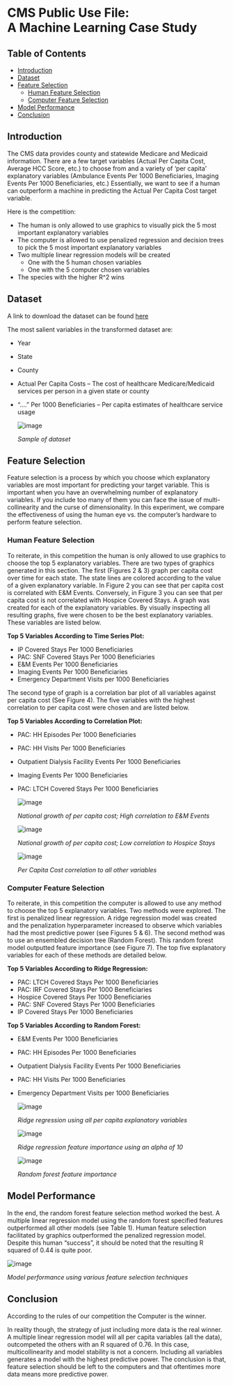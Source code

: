 # CMS Public Use File:<br/>A Machine Learning Case Study

## Table of Contents
- [Introduction](#introduction)
- [Dataset](#dataset)
- [Feature Selection](#feature-selection)
	- [Human Feature Selection](#human-feature-selection)
	- [Computer Feature Selection](#computer-feature-selection)
- [Model Performance](#model-performance)
- [Conclusion](#conclusion)


## Introduction
The CMS data provides county and statewide Medicare and Medicaid information. There are a few target variables (Actual Per Capita Cost, Average HCC Score, etc.) to choose from and a variety of ‘per capita' explanatory variables (Ambulance Events Per 1000 Beneficiaries, Imaging Events Per 1000 Beneficiaries, etc.) Essentially, we want to see if a human can outperform a machine in predicting the Actual Per Capita Cost target variable.

Here is the competition:
- The human is only allowed to use graphics to visually pick the 5 most important explanatory variables
- The computer is allowed to use penalized regression and decision trees to pick the 5 most important explanatory variables
- Two multiple linear regression models will be created
  - One with the 5 human chosen variables
  - One with the 5 computer chosen variables
- The species with the higher R^2 wins

## Dataset
A link to download the dataset can be found [here](https://www.cms.gov/Research-Statistics-Data-and-Systems/Statistics-Trends-and-Reports/Medicare-Geographic-Variation/GV_PUF)

The most salient variables in the transformed dataset are:
- Year
- State
- County
- Actual Per Capita Costs – The cost of healthcare Medicare/Medicaid services per person in a given state or county
- “….” Per 1000 Beneficiaries – Per capita estimates of healthcare service usage

  ![image](/docs/imgs/Data_Sample.png)

  *Sample of dataset*

## Feature Selection
Feature selection is a process by which you choose which explanatory variables are most important for predicting your target variable. This is important when you have an overwhelming number of explanatory variables. If you include too many of them you can face the issue of multi-collinearity and the curse of dimensionality. In this experiment, we compare the effectiveness of using the human eye vs. the computer’s hardware to perform feature selection.

### Human Feature Selection
To reiterate, in this competition the human is only allowed to use graphics to choose the top 5 explanatory variables. There are two types of graphics generated in this section. The first (Figures 2 & 3) graph per capita cost over time for each state. The state lines are colored according to the value of a given explanatory variable. In Figure 2 you can see that per capita cost is correlated with E&M Events. Conversely, in Figure 3 you can see that per capita cost is not correlated with Hospice Covered Stays. A graph was created for each of the explanatory variables. By visually inspecting all resulting graphs, five were chosen to be the best explanatory variables. These variables are listed below.

**Top 5 Variables According to Time Series Plot:**
- IP Covered Stays Per 1000 Beneficiaries
- PAC: SNF Covered Stays Per 1000 Beneficiaries
- E&M Events Per 1000 Beneficiaries
- Imaging Events Per 1000 Beneficiaries
- Emergency Department Visits per 1000 Beneficiaries

The second type of graph is a correlation bar plot of all variables against per capita cost (See Figure 4). The five variables with the highest correlation to per capita cost were chosen and are listed below.

**Top 5 Variables According to Correlation Plot:**
- PAC: HH Episodes Per 1000 Beneficiaries
- PAC: HH Visits Per 1000 Beneficiaries
- Outpatient Dialysis Facility Events Per 1000 Beneficiaries
- Imaging Events Per 1000 Beneficiaries
- PAC: LTCH Covered Stays Per 1000 Beneficiaries

  ![image](/docs/imgs/E&MEventsPer1000Beneficiaries.png)

  *National growth of per capita cost; High correlation to E&M Events*

  ![image](/docs/imgs/HospiceCoveredStaysPer1000Beneficiaries.png)

  *National growth of per capita cost; Low correlation to Hospice Stays*

  ![image](/docs/imgs/Correlation.png)

  *Per Capita Cost correlation to all other variables*

### Computer Feature Selection
To reiterate, in this competition the computer is allowed to use any method to choose the top 5 explanatory variables. Two methods were explored. The first is penalized linear regression. A ridge regression model was created and the penalization hyperparameter increased to observe which variables had the most predictive power (see Figures 5 & 6). The second method was to use an ensembled decision tree (Random Forest). This random forest model outputted feature importance (see Figure 7). The top five explanatory variables for each of these methods are detailed below.

**Top 5 Variables According to Ridge Regression:**
- PAC: LTCH Covered Stays Per 1000 Beneficiaries
- PAC: IRF Covered Stays Per 1000 Beneficiaries
- Hospice Covered Stays Per 1000 Beneficiaries
- PAC: SNF Covered Stays Per 1000 Beneficiaries
- IP Covered Stays Per 1000 Beneficiaries

**Top 5 Variables According to Random Forest:**
- E&M Events Per 1000 Beneficiaries
- PAC: HH Episodes Per 1000 Beneficiaries
- Outpatient Dialysis Facility Events Per 1000 Beneficiaries
- PAC: HH Visits Per 1000 Beneficiaries
- Emergency Department Visits per 1000 Beneficiaries

  ![image](/docs/imgs/Ridge_Regression_Varied_Alpha.png)

  *Ridge regression using all per capita explanatory variables*

  ![image](/docs/imgs/Ridge_Regression_Single_Alpha.png)

  *Ridge regression feature importance using an alpha of 10*

  ![image](/docs/imgs/Random_Forest_Top_5.png)

  *Random forest feature importance*

## Model Performance
In the end, the random forest feature selection method worked the best. A multiple linear regression model using the random forest specified features outperformed all other models (see Table 1). Human feature selection facilitated by graphics outperformed the penalized regression model. Despite this human “success”, it should be noted that the resulting R squared of 0.44 is quite poor.

  ![image](/docs/imgs/Results.png)

  *Model performance using various feature selection techniques*

## Conclusion
According to the rules of our competition the Computer is the winner.

In reality though, the strategy of just including more data is the real winner. A multiple linear regression model will all per capita variables (all the data), outcompeted the others with an R squared of 0.76. In this case, multicollinearity and model stability is not a concern. Including all variables generates a model with the highest predictive power. The conclusion is that, feature selection should be left to the computers and that oftentimes more data means more predictive power.
